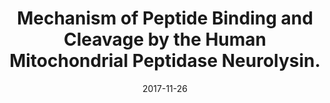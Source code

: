 ---
doi: 10.1016/j.jmb.2017.11.011
journal: Journal of molecular biology
title: Mechanism of Peptide Binding and Cleavage by the Human Mitochondrial Peptidase Neurolysin.
date: 2017-11-26
authors: Teixeira, PF, Masuyer, G, Pinho, CM, Branca, RMM, Kmiec, B, Wallin, C, Wärmländer, SKTS, Berntsson, RP, Ankarcrona, M, Gräslund, A, Lehtiö, J, Stenmark, P, Glaser, E
---